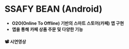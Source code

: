 # SSAFY BEAN (Android)

- **O2O(Online To Offline) 기반의 스마트 스토어(카페) 앱 구현**
- **앱을 통해 카페 상품 주문 및 다양한 기능**



#### 📽️ 시연영상
